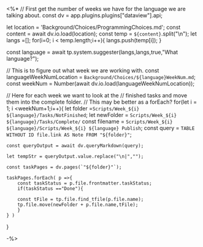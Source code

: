 <%*
// First get the number of weeks we have for the language we are talking about.
const dv = app.plugins.plugins["dataview"].api;


let location = 'Background/Choices/ProgrammingChoices.md';
const content = await dv.io.load(location);
const temp = `${content}`.split("\n");
let langs =[];
for(i=0; i < temp.length;i++){
	langs.push(temp[i]);
}

const language = await tp.system.suggester(langs,langs,true,"What language?");

// This is to figure out what week we are working with.
const languageWeekNumLocation = `Background/Choices/${language}WeekNum.md`;
const weekNum = Number(await dv.io.load(languageWeekNumLocation));

// Here for each week we want to look at the 
// finished tasks and move them into the complete folder.
// This may be better as a forEach?
for(let i = 1; i <weekNum+1;i++){
	let folder =`Scripts/Week_${i} ${language}/Tasks/NotFinished`;
	let newFolder = `Scripts/Week_${i} ${language}/Tasks/Complete/`
	const filename = `Scripts/Week_${i} ${language}/Scripts/Week_${i} ${language} Publish`;
	const query = `TABLE WITHOUT ID
	file.link AS Note
	FROM "${folder}"`;
	
	const queryOutput = await dv.queryMarkdown(query);
	
	let tempStr = queryOutput.value.replace("\n|","");
	
	const taskPages = dv.pages(`"${folder}"`);
	
	taskPages.forEach( p =>{
		const taskStatus = p.file.frontmatter.taskStatus;
		if(taskStatus =="Done"){
		
		const tFile = tp.file.find_tfile(p.file.name);
		tp.file.move(newFolder + p.file.name,tFile);
		}
	} )
}

-%>